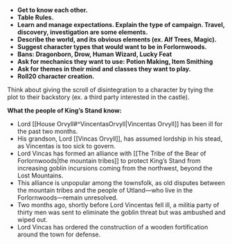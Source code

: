 - **Get to know each other.**
- **Table Rules.**
- **Learn and manage expectations. Explain the type of campaign. Travel, discovery, investigation are some elements.**
- **Describe the world, and its obvious elements (ex. Alf Trees, Magic).**
- **Suggest character types that would want to be in Forlornwoods.**
- **Bans: Dragonborn, Drow, Human Wizard, Lucky Feat**
- **Ask for mechanics they want to use: Potion Making, Item Smithing**
- **Ask for themes in their mind and classes they want to play.**
- **Roll20 character creation.**

Think about giving the scroll of disintegration to a character by tying the plot to their backstory (ex. a third party interested in the castle).

**What the people of King’s Stand know:**
- Lord [[House Orvyll#^VincentasOrvyll|Vincentas Orvyll]] has been ill for the past two months.
- His grandson, Lord [[Vincas Orvyll]], has assumed lordship in his stead, as Vincentas is too sick to govern.
- Lord Vincas has formed an alliance with [[The Tribe of the Bear of Forlornwoods|the mountain tribes]] to protect King’s Stand from increasing goblin incursions coming from the northwest, beyond the Lost Mountains.
- This alliance is unpopular among the townsfolk, as old disputes between the mountain tribes and the people of Utland—who live in the Forlornwoods—remain unresolved.
- Two months ago, shortly before Lord Vincentas fell ill, a militia party of thirty men was sent to eliminate the goblin threat but was ambushed and wiped out.
- Lord Vincas has ordered the construction of a wooden fortification around the town for defense.